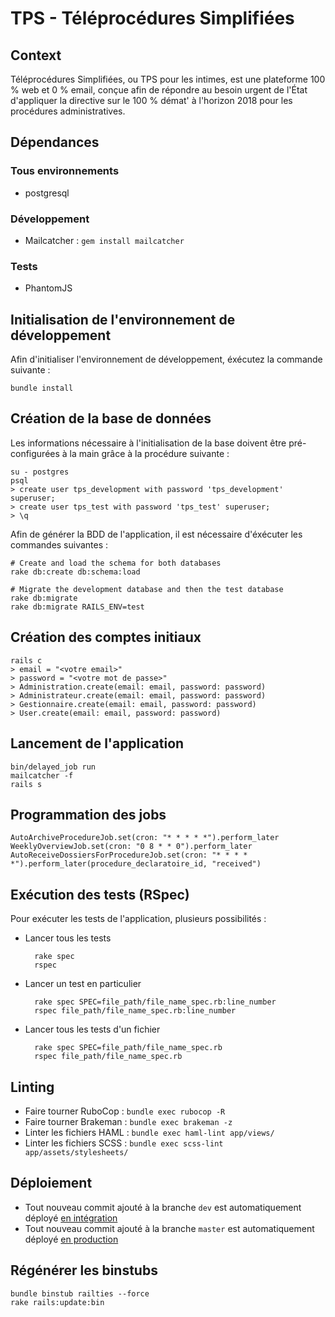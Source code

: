 # TPS - Téléprocédures Simplifiées

## Context

Téléprocédures Simplifiées, ou TPS pour les intimes, est une plateforme 100 % web et 0 % email, conçue afin de répondre au besoin urgent de l'État d'appliquer la directive sur le 100 % démat' à l'horizon 2018 pour les procédures administratives.


## Dépendances

### Tous environnements

- postgresql

### Développement

- Mailcatcher : `gem install mailcatcher`

### Tests

- PhantomJS


## Initialisation de l'environnement de développement

Afin d'initialiser l'environnement de développement, éxécutez la commande suivante :

    bundle install


## Création de la base de données

Les informations nécessaire à l'initialisation de la base doivent être pré-configurées à la main grâce à la procédure suivante :

    su - postgres
    psql
    > create user tps_development with password 'tps_development' superuser;
    > create user tps_test with password 'tps_test' superuser;
    > \q

Afin de générer la BDD de l'application, il est nécessaire d'éxécuter les commandes suivantes :

    # Create and load the schema for both databases
    rake db:create db:schema:load

    # Migrate the development database and then the test database
    rake db:migrate
    rake db:migrate RAILS_ENV=test


## Création des comptes initiaux

    rails c
    > email = "<votre email>"
    > password = "<votre mot de passe>"
    > Administration.create(email: email, password: password)
    > Administrateur.create(email: email, password: password)
    > Gestionnaire.create(email: email, password: password)
    > User.create(email: email, password: password)


## Lancement de l'application

    bin/delayed_job run
    mailcatcher -f
    rails s

## Programmation des jobs

    AutoArchiveProcedureJob.set(cron: "* * * * *").perform_later
    WeeklyOverviewJob.set(cron: "0 8 * * 0").perform_later
    AutoReceiveDossiersForProcedureJob.set(cron: "* * * * *").perform_later(procedure_declaratoire_id, "received")

## Exécution des tests (RSpec)

Pour exécuter les tests de l'application, plusieurs possibilités :

- Lancer tous les tests

        rake spec
        rspec

- Lancer un test en particulier

        rake spec SPEC=file_path/file_name_spec.rb:line_number
        rspec file_path/file_name_spec.rb:line_number

- Lancer tous les tests d'un fichier

        rake spec SPEC=file_path/file_name_spec.rb
        rspec file_path/file_name_spec.rb

## Linting

- Faire tourner RuboCop : `bundle exec rubocop -R`
- Faire tourner Brakeman : `bundle exec brakeman -z`
- Linter les fichiers HAML : `bundle exec haml-lint app/views/`
- Linter les fichiers SCSS : `bundle exec scss-lint app/assets/stylesheets/`

## Déploiement

- Tout nouveau commit ajouté à la branche `dev` est automatiquement déployé [en intégration](https://tps-dev.apientreprise.fr/)
- Tout nouveau commit ajouté à la branche `master` est automatiquement déployé [en production](https://tps.apientreprise.fr/)

## Régénérer les binstubs

    bundle binstub railties --force
    rake rails:update:bin

